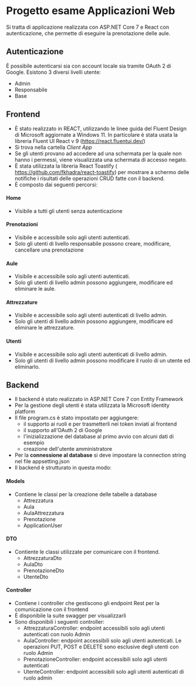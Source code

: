 # Progetto esame Applicazioni Web
Si tratta di applicazione realizzata con ASP.NET Core 7 e React con autenticazione, che permette di eseguire la prenotazione delle aule.
## Autenticazione 
È possibile autenticarsi sia con account locale sia tramite OAuth 2 di Google.
Esistono 3 diversi livelli utente:
- Admin
- Responsabile
- Base

## Frontend
- È stato realizzato in REACT, utilizzando le linee guida del Fluent Design di Microsoft aggiornate a Windows 11.
In particolare è stata usata la libreria Fluent UI React v 9 (https://react.fluentui.dev/)
- Si trova nella cartella *Client App*
- Se gli utenti provano ad accedere ad una schermata per la quale non hanno i permessi, viene visualizzata una schermata di accesso negato.
- È stata utilizzata la libreria React Toastify ( https://github.com/fkhadra/react-toastify) per mostrare a schermo delle notifiche i risultati delle operazioni CRUD fatte con il backend.
- È composto dai seguenti percorsi:
#### Home 
- Visibile a tutti gli utenti senza autenticazione
#### Prenotazioni
- Visibile e accessibile solo agli utenti autenticati.
- Solo gli utenti di livello responsabile possono creare, modificare, cancellare una prenotazione
#### Aule
- Visibile e accessibile solo agli utenti autenticati.
- Solo gli utenti di livello admin possono aggiungere, modificare ed eliminare le aule.
#### Attrezzature
- Visibile e accessibile solo agli utenti autenticati di livello admin.
- Solo gli utenti di livello admin possono aggiungere, modificare ed eliminare le attrezzature.
#### Utenti
- Visibile e accessibile solo agli utenti autenticati di livello admin.
- Solo gli utenti di livello admin possono modificare il ruolo di un utente ed eliminarlo.

## Backend
- Il backend è stato realizzato in ASP.NET Core 7 con Entity Framework
- Per la gestione degli utenti è stata utilizzata la Microsoft identity platform 
- Il file program.cs è stato impostato per aggiungere:
	- il supporto ai ruoli e per trasmetterli nei token inviati al frontend
	- il supporto all'OAuth 2 di Google
	- l'inizializzazione del database al primo avvio con alcuni dati di esempio
	- creazione dell'utente amministratore
- Per la **connessione al database** si deve impostare la connection string nel file appsetting.json 
- Il backend è strutturato in questa modo:

#### Models
- Contiene le classi per la creazione delle tabelle a database
	- Attrezzatura
	- Aula
	- AulaAttrezzatura
	- Prenotazione 
	- ApplicationUser
#### DTO
- Contiente le classi utilizzate per comunicare con il frontend. 
	- AttrezzaturaDto
	- AulaDto
	- PrenotazioneDto
	- UtenteDto
#### Controller
- Contiene i controller che gestiscono gli endpoint Rest per la comunicazione con il frontend
- È disponibile la suite swagger per visualizzarli 
- Sono disponibili i seguenti controller:
	- AttrezzaturaController: endpoint accessibili solo agli utenti autenticati con ruolo Admin
	- AulaController: endpoint accessibili solo agli utenti autenticati. Le operazioni PUT, POST e DELETE sono esclusive degli utenti con ruolo Admin
	- PrenotazioneController: endpoint accessibili solo agli utenti autenticati
	- UtenteController: endpoint accessibili solo agli utenti autenticati di ruolo admin
